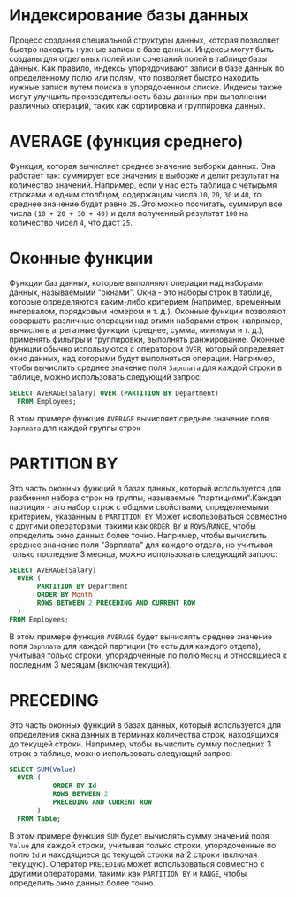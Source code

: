 # Индексирование базы данных

Процесс создания специальной структуры данных, которая позволяет быстро находить нужные записи в базе данных.
Индексы могут быть созданы для отдельных полей или сочетаний полей в таблице базы данных.
Как правило, индексы упорядочивают записи в базе данных по определенному полю или полям,
что позволяет быстро находить нужные записи путем поиска в упорядоченном списке.
Индексы также могут улучшить производительность базы данных при выполнении
различных операций, таких как сортировка и группировка данных.


# AVERAGE (функция среднего)

Функция, которая вычисляет среднее значение выборки данных.
Она работает так: суммирует все значения в выборке и делит результат на количество значений.
Например, если у нас есть таблица с четырьмя строками и одним столбцом, содержащим числа `10`, `20`, `30` и `40`,
то среднее значение будет равно `25`.
Это можно посчитать, суммируя все числа `(10 + 20 + 30 + 40)`
и деля полученный результат `100` на количество чисел `4`, что даст `25`.


# Оконные функции

Функции баз данных, которые выполняют операции над наборами данных, называемыми "окнами".
Окна - это наборы строк в таблице, которые определяются каким-либо критерием
(например, временным интервалом, порядковым номером и т. д.).
Оконные функции позволяют совершать различные операции над этими наборами строк,
например, вычислять агрегатные функции (среднее, сумма, минимум и т. д.),
применять фильтры и группировки, выполнять ранжирование.
Оконные функции обычно используются с оператором `OVER`,
который определяет окно данных, над которыми будут выполняться операции.
Например, чтобы вычислить среднее значение поля `Зарплата` для каждой строки в таблице, можно использовать следующий запрос:

```sql
SELECT AVERAGE(Salary) OVER (PARTITION BY Department)
  FROM Employees;
```

В этом примере функция `AVERAGE` вычисляет среднее значение поля `Зарплата` для каждой группы строк


# PARTITION BY

Это часть оконных функций в базах данных, который используется для разбиения
набора строк на группы, называемые "партициями".Каждая партиция - это набор строк
с общими свойствами, определяемыми критерием, указанным в `PARTITION BY`
Может использоваться совместно с другими операторами,
такими как `ORDER BY` и `ROWS`/`RANGE`, чтобы определить окно данных более точно.
Например, чтобы вычислить среднее значение поля "Зарплата" для каждого отдела,
но учитывая только последние 3 месяца, можно использовать следующий запрос:

```sql
SELECT AVERAGE(Salary)
  OVER (
       PARTITION BY Department
       ORDER BY Month
       ROWS BETWEEN 2 PRECEDING AND CURRENT ROW
  )
FROM Employees;
```

В этом примере функция `AVERAGE` будет вычислять среднее значение поля `Зарплата`
для каждой партиции (то есть для каждого отдела), учитывая только строки,
упорядоченные по полю `Месяц` и относящиеся к
последним 3 месяцам (включая текущий).


# PRECEDING

Это часть оконных функций в базах данных, который используется для определения окна данных
в терминах количества строк, находящихся до текущей строки.
Например, чтобы вычислить сумму последних 3 строк в таблице, можно использовать следующий запрос:

```sql
SELECT SUM(Value)
  OVER (
           ORDER BY Id
           ROWS BETWEEN 2
           PRECEDING AND CURRENT ROW
       )
  FROM Table;
```

В этом примере функция `SUM` будет вычислять сумму значений поля `Value` для каждой строки,
учитывая только строки, упорядоченные по полю `Id` и находящиеся до текущей строки на 2 строки (включая текущую).
Оператор `PRECEDING` может использоваться совместно с другими операторами, такими как `PARTITION BY` и `RANGE`,
чтобы определить окно данных более точно.
